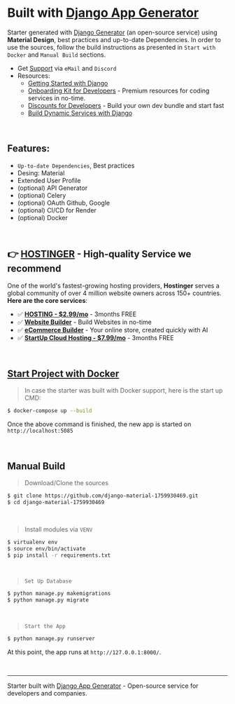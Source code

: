 # Built with [Django App Generator](https://app-generator.dev/tools/django-generator/)

Starter generated with [Django Generator](https://app-generator.dev/tools/django-generator/) (an open-source service) using **Material Design**, best practices and up-to-date Dependencies.
In order to use the sources, follow the build instructions as presented in `Start with Docker` and `Manual Build` sections. 

- Get [Support](https://app-generator.dev/ticket/create/?generated_repo=https://github.com/app-generator/django-material-1759930469) via `eMail` and `Discord`
- Resources:
  - [Getting Started with Django](https://app-generator.dev/docs/technologies/django/index.html)
  - [Onboarding Kit for Developers](https://app-generator.dev/onboarding-kit/) - Premium resources for coding services in no-time.
  - [Discounts for Developers](https://app-generator.dev/discounts) - Build your own dev bundle and start fast 
  - [Build Dynamic Services with Django](https://app-generator.dev/docs/developer-tools/dynamic-django/index.html)
  
<br />

## Features: 

- `Up-to-date Dependencies`, Best practices
- Desing: Material
- Extended User Profile 
- (optional) API Generator
- (optional) Celery
- (optional) OAuth Github, Google
- (optional) CI/CD for Render
- (optional) Docker

<br />

## 👉 [HOSTINGER](https://www.hostg.xyz/aff_c?offer_id=6&aff_id=207452) - High-quality Service we recommend

One of the world's fastest-growing hosting providers, **Hostinger** serves a global community of over 4 million website owners across 150+ countries. 
**Here are the core services**:

- ✅ **[HOSTING - $2.99/mo](https://www.hostg.xyz/aff_c?offer_id=6&aff_id=207452)** - 3months FREE
- ✅ **[Website Builder](https://www.hostg.xyz/aff_c?offer_id=6&aff_id=207452&url_id=2949)** - Build Websites in no-time
- ✅ **[eCommerce Builder](https://www.hostg.xyz/aff_c?offer_id=6&aff_id=207452&url_id=4140)** - Your online store, created quickly with AI
- ✅ **[StartUp Cloud Hosting - $7.99/mo](https://www.hostg.xyz/aff_c?offer_id=6&aff_id=207452&url_id=17)** - 3months FREE

<br />

## [Start Project with Docker](https://app-generator.dev/docs/technologies/docker/index.html)

> In case the starter was built with Docker support, here is the start up CMD:

```bash
$ docker-compose up --build
```

Once the above command is finished, the new app is started on `http://localhost:5085`

<br />

## Manual Build 

> Download/Clone the sources  

```bash
$ git clone https://github.com/django-material-1759930469.git
$ cd django-material-1759930469
```

<br />

> Install modules via `VENV`  

```bash
$ virtualenv env
$ source env/bin/activate
$ pip install -r requirements.txt
```

<br />

> `Set Up Database`

```bash
$ python manage.py makemigrations
$ python manage.py migrate
```

<br />

> `Start the App`

```bash
$ python manage.py runserver
```

At this point, the app runs at `http://127.0.0.1:8000/`. 

<br />





---
Starter built with [Django App Generator](https://app-generator.dev/tools/django-generator/) - Open-source service for developers and companies.
